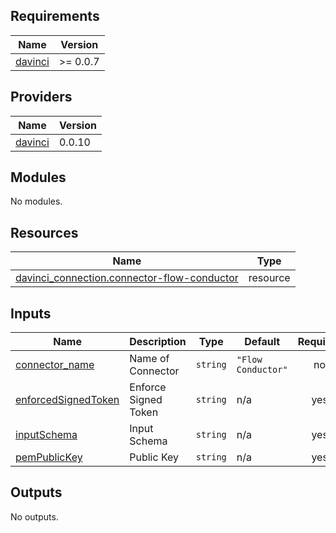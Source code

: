 <!-- BEGIN_TF_DOCS -->
## Requirements

| Name | Version |
|------|---------|
| <a name="requirement_davinci"></a> [davinci](#requirement\_davinci) | >= 0.0.7 |

## Providers

| Name | Version |
|------|---------|
| <a name="provider_davinci"></a> [davinci](#provider\_davinci) | 0.0.10 |

## Modules

No modules.

## Resources

| Name | Type |
|------|------|
| [davinci_connection.connector-flow-conductor](https://registry.terraform.io/providers/samir-gandhi/davinci/latest/docs/resources/connection) | resource |

## Inputs

| Name | Description | Type | Default | Required |
|------|-------------|------|---------|:--------:|
| <a name="input_connector_name"></a> [connector\_name](#input\_connector\_name) | Name of Connector | `string` | `"Flow Conductor"` | no |
| <a name="input_enforcedSignedToken"></a> [enforcedSignedToken](#input\_enforcedSignedToken) | Enforce Signed Token | `string` | n/a | yes |
| <a name="input_inputSchema"></a> [inputSchema](#input\_inputSchema) | Input Schema | `string` | n/a | yes |
| <a name="input_pemPublicKey"></a> [pemPublicKey](#input\_pemPublicKey) | Public Key | `string` | n/a | yes |

## Outputs

No outputs.
<!-- END_TF_DOCS -->